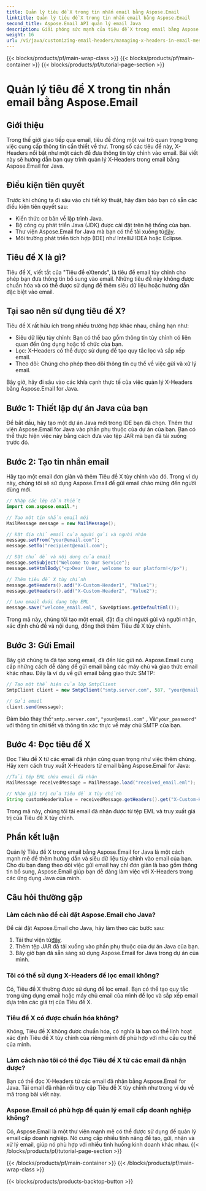 ```yaml
---
title: Quản lý tiêu đề X trong tin nhắn email bằng Aspose.Email
linktitle: Quản lý tiêu đề X trong tin nhắn email bằng Aspose.Email
second_title: Aspose.Email API quản lý email Java
description: Giải phóng sức mạnh của tiêu đề X trong email bằng Aspose.Email for Java. Tìm hiểu cách quản lý siêu dữ liệu tùy chỉnh và nâng cao khả năng xử lý email.
weight: 16
url: /vi/java/customizing-email-headers/managing-x-headers-in-email-messages/
---
```


{{< blocks/products/pf/main-wrap-class >}}
{{< blocks/products/pf/main-container >}}
{{< blocks/products/pf/tutorial-page-section >}}

# Quản lý tiêu đề X trong tin nhắn email bằng Aspose.Email


## Giới thiệu

Trong thế giới giao tiếp qua email, tiêu đề đóng một vai trò quan trọng trong việc cung cấp thông tin cần thiết về thư. Trong số các tiêu đề này, X-Headers nổi bật như một cách để đưa thông tin tùy chỉnh vào email. Bài viết này sẽ hướng dẫn bạn quy trình quản lý X-Headers trong email bằng Aspose.Email for Java.

## Điều kiện tiên quyết

Trước khi chúng ta đi sâu vào chi tiết kỹ thuật, hãy đảm bảo bạn có sẵn các điều kiện tiên quyết sau:

- Kiến thức cơ bản về lập trình Java.
- Bộ công cụ phát triển Java (JDK) được cài đặt trên hệ thống của bạn.
-  Thư viện Aspose.Email for Java mà bạn có thể tải xuống từ[đây](https://releases.aspose.com/email/java/).
- Môi trường phát triển tích hợp (IDE) như IntelliJ IDEA hoặc Eclipse.

## Tiêu đề X là gì?

Tiêu đề X, viết tắt của "Tiêu đề eXtends", là tiêu đề email tùy chỉnh cho phép bạn đưa thông tin bổ sung vào email. Những tiêu đề này không được chuẩn hóa và có thể được sử dụng để thêm siêu dữ liệu hoặc hướng dẫn đặc biệt vào email.

## Tại sao nên sử dụng tiêu đề X?

Tiêu đề X rất hữu ích trong nhiều trường hợp khác nhau, chẳng hạn như:

- Siêu dữ liệu tùy chỉnh: Bạn có thể bao gồm thông tin tùy chỉnh có liên quan đến ứng dụng hoặc tổ chức của bạn.
- Lọc: X-Headers có thể được sử dụng để tạo quy tắc lọc và sắp xếp email.
- Theo dõi: Chúng cho phép theo dõi thông tin cụ thể về việc gửi và xử lý email.

Bây giờ, hãy đi sâu vào các khía cạnh thực tế của việc quản lý X-Headers bằng Aspose.Email for Java.

## Bước 1: Thiết lập dự án Java của bạn

Để bắt đầu, hãy tạo một dự án Java mới trong IDE bạn đã chọn. Thêm thư viện Aspose.Email for Java vào phần phụ thuộc của dự án của bạn. Bạn có thể thực hiện việc này bằng cách đưa vào tệp JAR mà bạn đã tải xuống trước đó.

## Bước 2: Tạo tin nhắn email

Hãy tạo một email đơn giản và thêm Tiêu đề X tùy chỉnh vào đó. Trong ví dụ này, chúng tôi sẽ sử dụng Aspose.Email để gửi email chào mừng đến người dùng mới.

```java
// Nhập các lớp cần thiết
import com.aspose.email.*;

// Tạo một tin nhắn email mới
MailMessage message = new MailMessage();

// Đặt địa chỉ email của người gửi và người nhận
message.setFrom("your@email.com");
message.setTo("recipient@email.com");

// Đặt chủ đề và nội dung của email
message.setSubject("Welcome to Our Service");
message.setHtmlBody("<p>Dear User, welcome to our platform!</p>");

// Thêm tiêu đề X tùy chỉnh
message.getHeaders().add("X-Custom-Header1", "Value1");
message.getHeaders().add("X-Custom-Header2", "Value2");

// Lưu email dưới dạng tệp EML
message.save("welcome_email.eml", SaveOptions.getDefaultEml());
```

Trong mã này, chúng tôi tạo một email, đặt địa chỉ người gửi và người nhận, xác định chủ đề và nội dung, đồng thời thêm Tiêu đề X tùy chỉnh.

## Bước 3: Gửi Email

Bây giờ chúng ta đã tạo xong email, đã đến lúc gửi nó. Aspose.Email cung cấp những cách dễ dàng để gửi email bằng các máy chủ và giao thức email khác nhau. Đây là ví dụ về gửi email bằng giao thức SMTP:

```java
// Tạo một thể hiện của lớp SmtpClient
SmtpClient client = new SmtpClient("smtp.server.com", 587, "your@email.com", "your_password");

// Gửi email
client.send(message);
```

 Đảm bảo thay thế`"smtp.server.com"`, `"your@email.com"` , Và`"your_password"` với thông tin chi tiết và thông tin xác thực về máy chủ SMTP của bạn.

## Bước 4: Đọc tiêu đề X

Đọc Tiêu đề X từ các email đã nhận cũng quan trọng như việc thêm chúng. Hãy xem cách truy xuất X-Headers từ email bằng Aspose.Email for Java:

```java
//Tải tệp EML chứa email đã nhận
MailMessage receivedMessage = MailMessage.load("received_email.eml");

// Nhận giá trị của Tiêu đề X tùy chỉnh
String customHeaderValue = receivedMessage.getHeaders().get("X-Custom-Header1");
```

Trong mã này, chúng tôi tải email đã nhận được từ tệp EML và truy xuất giá trị của Tiêu đề X tùy chỉnh.

## Phần kết luận

Quản lý Tiêu đề X trong email bằng Aspose.Email for Java là một cách mạnh mẽ để thêm hướng dẫn và siêu dữ liệu tùy chỉnh vào email của bạn. Cho dù bạn đang theo dõi việc gửi email hay chỉ đơn giản là bao gồm thông tin bổ sung, Aspose.Email giúp bạn dễ dàng làm việc với X-Headers trong các ứng dụng Java của mình.

## Câu hỏi thường gặp

### Làm cách nào để cài đặt Aspose.Email cho Java?

Để cài đặt Aspose.Email cho Java, hãy làm theo các bước sau:
1.  Tải thư viện từ[đây](https://releases.aspose.com/email/java/).
2. Thêm tệp JAR đã tải xuống vào phần phụ thuộc của dự án Java của bạn.
3. Bây giờ bạn đã sẵn sàng sử dụng Aspose.Email for Java trong dự án của mình.

### Tôi có thể sử dụng X-Headers để lọc email không?

Có, Tiêu đề X thường được sử dụng để lọc email. Bạn có thể tạo quy tắc trong ứng dụng email hoặc máy chủ email của mình để lọc và sắp xếp email dựa trên các giá trị của Tiêu đề X.

### Tiêu đề X có được chuẩn hóa không?

Không, Tiêu đề X không được chuẩn hóa, có nghĩa là bạn có thể linh hoạt xác định Tiêu đề X tùy chỉnh của riêng mình để phù hợp với nhu cầu cụ thể của mình.

### Làm cách nào tôi có thể đọc Tiêu đề X từ các email đã nhận được?

Bạn có thể đọc X-Headers từ các email đã nhận bằng Aspose.Email for Java. Tải email đã nhận rồi truy cập Tiêu đề X tùy chỉnh như trong ví dụ về mã trong bài viết này.

### Aspose.Email có phù hợp để quản lý email cấp doanh nghiệp không?

Có, Aspose.Email là một thư viện mạnh mẽ có thể được sử dụng để quản lý email cấp doanh nghiệp. Nó cung cấp nhiều tính năng để tạo, gửi, nhận và xử lý email, giúp nó phù hợp với nhiều tình huống kinh doanh khác nhau.
{{< /blocks/products/pf/tutorial-page-section >}}

{{< /blocks/products/pf/main-container >}}
{{< /blocks/products/pf/main-wrap-class >}}

{{< blocks/products/products-backtop-button >}}
